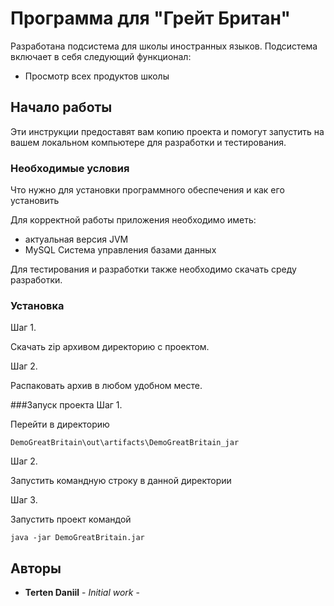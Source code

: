 # Программа для "Грейт Британ"
Разработана подсистема для школы иностранных языков.
Подсистема включает в себя следующий функционал:
- Просмотр всех продуктов школы


## Начало работы

Эти инструкции предоставят вам копию проекта и помогут запустить на вашем локальном компьютере для разработки и тестирования.



### Необходимые условия

Что нужно для установки программного обеспечения и как его установить

Для корректной работы приложения необходимо иметь:
+ актуальная версия JVM
+ MySQL Система управления базами данных

Для тестирования и разработки также необходимо скачать среду разработки.

### Установка

Шаг 1.

Скачать zip архивом директорию с проектом.

Шаг 2.

Распаковать архив в любом удобном месте.

###Запуск проекта
Шаг 1.

Перейти в директорию
```
DemoGreatBritain\out\artifacts\DemoGreatBritain_jar
```

Шаг 2.

Запустить командную строку в данной директории

Шаг 3.

Запустить проект командой
```
java -jar DemoGreatBritain.jar 
```
## Авторы

* **Terten Daniil** - *Initial work* - 